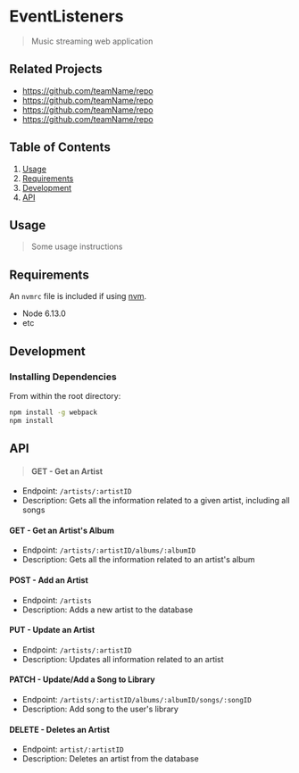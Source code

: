 # EventListeners

> Music streaming web application 

## Related Projects

  - https://github.com/teamName/repo
  - https://github.com/teamName/repo
  - https://github.com/teamName/repo
  - https://github.com/teamName/repo

## Table of Contents

1. [Usage](#Usage)
1. [Requirements](#requirements)
1. [Development](#development)
1. [API](#api)

## Usage

> Some usage instructions

## Requirements

An `nvmrc` file is included if using [nvm](https://github.com/creationix/nvm).

- Node 6.13.0
- etc

## Development

### Installing Dependencies

From within the root directory:

```sh
npm install -g webpack
npm install
```

## API

>#### GET - Get an Artist
- Endpoint: `/artists/:artistID`
- Description: Gets all the information related to a given artist, including all songs

#### GET - Get an Artist's Album
- Endpoint: `/artists/:artistID/albums/:albumID`
- Description: Gets all the information related to an artist's album

#### POST - Add an Artist
- Endpoint: `/artists`
- Description: Adds a new artist to the database

#### PUT - Update an Artist
- Endpoint: `/artists/:artistID`
- Description: Updates all information related to an artist

#### PATCH - Update/Add a Song to Library
- Endpoint: `/artists/:artistID/albums/:albumID/songs/:songID`
- Description: Add song to the user's library

#### DELETE - Deletes an Artist
- Endpoint: `artist/:artistID`
- Description: Deletes an artist from the database


